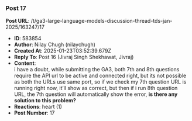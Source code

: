 ### Post 17
**Post URL**: /t/ga3-large-language-models-discussion-thread-tds-jan-2025/163247/17
- **ID**: 583854
- **Author**: Nilay Chugh (nilaychugh)
- **Created At**: 2025-01-23T03:52:39.679Z
- **Reply To**: Post 16 (Jivraj Singh Shekhawat, Jivraj)
- **Content**:  
  i have a doubt, while submitting the GA3, both 7th and 8th questions require the API url to be active and connected right, but its not possible as both the URLs use same port, so if we check my 7th question URL is running right now, it’ll show as correct, but then if i  run 8th question URL, the 7th question will automatically show the error, <strong>is there any solution to this problem?</strong>
- **Reactions**: heart (1)
- **Post Number**: 17

